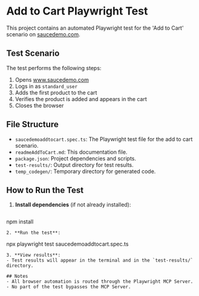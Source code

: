 # Add to Cart Playwright Test

This project contains an automated Playwright test for the 'Add to Cart' scenario on [saucedemo.com](https://www.saucedemo.com).

## Test Scenario
The test performs the following steps:
1. Opens www.saucedemo.com
2. Logs in as `standard_user`
3. Adds the first product to the cart
4. Verifies the product is added and appears in the cart
5. Closes the browser

## File Structure
- `saucedemoaddtocart.spec.ts`: The Playwright test file for the add to cart scenario.
- `readmeAddToCart.md`: This documentation file.
- `package.json`: Project dependencies and scripts.
- `test-results/`: Output directory for test results.
- `temp_codegen/`: Temporary directory for generated code.

## How to Run the Test

1. **Install dependencies** (if not already installed):
   ```
npm install
   ```
2. **Run the test**:
   ```
npx playwright test saucedemoaddtocart.spec.ts
   ```
3. **View results**:
   - Test results will appear in the terminal and in the `test-results/` directory.

## Notes
- All browser automation is routed through the Playwright MCP Server.
- No part of the test bypasses the MCP Server. 